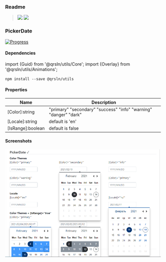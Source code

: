### Readme

> [![](https://img.shields.io/badge/Main-readme‌‌‌‌‌‌‌-white)](../../../readme.desc.md)
> [![](https://img.shields.io/badge/usage‌‌‌‌‌‌‌-orange)](usage.md)

### PickerDate

[![Progress](https://img.shields.io/badge/Demo-✔✔✔☐☐‌‌‌‌‌‌‌-blue)](https://krsln.github.io/NgLootBox/Beta/PickerDate)

#### Dependencies

import {Guid} from '@qrsln/utils/Core';
import {Overlay} from '@qrsln/utils/Animations';

```shell
npm install --save @qrsln/utils
```

#### Properties

Name | Description
 --- | ---  
[Color]:string | "primary" "secondary" "success" "info" "warning" "danger" "dark"
[Locale]:string | default is 'en'
[IsRange]:boolean | default is false

#### Screenshots

![](Screenshots/PickerDate.png "PickerDate")  
